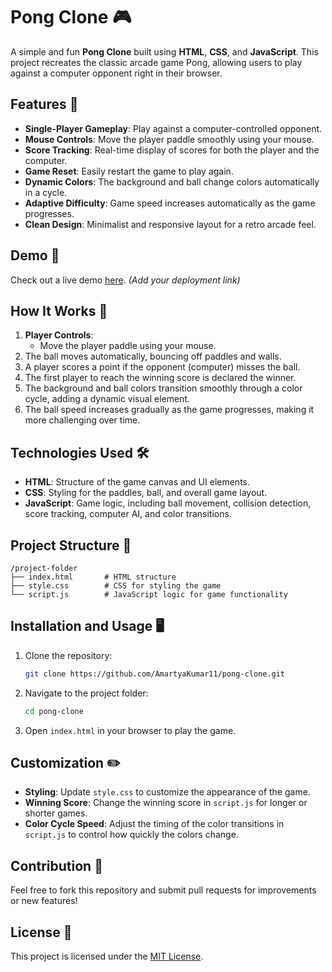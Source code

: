 # Pong Clone 🎮

A simple and fun **Pong Clone** built using **HTML**, **CSS**, and **JavaScript**. This project recreates the classic arcade game Pong, allowing users to play against a computer opponent right in their browser.

## Features 🌟
- **Single-Player Gameplay**: Play against a computer-controlled opponent.
- **Mouse Controls**: Move the player paddle smoothly using your mouse.
- **Score Tracking**: Real-time display of scores for both the player and the computer.
- **Game Reset**: Easily restart the game to play again.
- **Dynamic Colors**: The background and ball change colors automatically in a cycle.
- **Adaptive Difficulty**: Game speed increases automatically as the game progresses.
- **Clean Design**: Minimalist and responsive layout for a retro arcade feel.

## Demo 🎥
Check out a live demo [here](#). *(Add your deployment link)*

## How It Works 🚀
1. **Player Controls**:
   - Move the player paddle using your mouse.
2. The ball moves automatically, bouncing off paddles and walls.
3. A player scores a point if the opponent (computer) misses the ball.
4. The first player to reach the winning score is declared the winner.
5. The background and ball colors transition smoothly through a color cycle, adding a dynamic visual element.
6. The ball speed increases gradually as the game progresses, making it more challenging over time.

## Technologies Used 🛠️
- **HTML**: Structure of the game canvas and UI elements.
- **CSS**: Styling for the paddles, ball, and overall game layout.
- **JavaScript**: Game logic, including ball movement, collision detection, score tracking, computer AI, and color transitions.

## Project Structure 📂
```
/project-folder
├── index.html       # HTML structure
├── style.css        # CSS for styling the game
└── script.js        # JavaScript logic for game functionality
```

## Installation and Usage 🖥️
1. Clone the repository:
   ```bash
   git clone https://github.com/AmartyaKumar11/pong-clone.git
   ```
2. Navigate to the project folder:
   ```bash
   cd pong-clone
   ```
3. Open `index.html` in your browser to play the game.

## Customization ✏️
- **Styling**: Update `style.css` to customize the appearance of the game.
- **Winning Score**: Change the winning score in `script.js` for longer or shorter games.
- **Color Cycle Speed**: Adjust the timing of the color transitions in `script.js` to control how quickly the colors change.


## Contribution 🤝
Feel free to fork this repository and submit pull requests for improvements or new features!

## License 📜
This project is licensed under the [MIT License](LICENSE).



